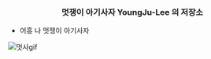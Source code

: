 ### <center> 멋쟁이 아기사자 YoungJu-Lee 의 저장소<center>
 
- 어흥 나 멋쟁이 아기사자

![멋사gif](https://github.com/LikeLion-at-CAU-12th/YoungJu-Lee/assets/150261503/c87fdd67-82e1-4a96-977e-3121b151accf)